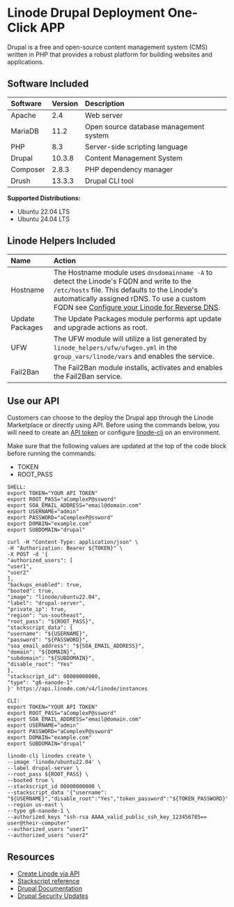 # Linode Drupal Deployment One-Click APP

Drupal is a free and open-source content management system (CMS) written in PHP that provides a robust platform for building websites and applications.

## Software Included

| Software  | Version   | Description   |
| :---      | :----     | :---          |
| Apache    | 2.4       | Web server |
| MariaDB   | 11.2      | Open source database management system |
| PHP       | 8.3       | Server-side scripting language |
| Drupal    | 10.3.8    | Content Management System |
| Composer  | 2.8.3     | PHP dependency manager |
| Drush     | 13.3.3    | Drupal CLI tool |

**Supported Distributions:**

- Ubuntu 22.04 LTS
- Ubuntu 24.04 LTS

## Linode Helpers Included

| Name  | Action  |
| :---  | :---    |
| Hostname   | The Hostname module uses `dnsdomainname -A` to detect the Linode's FQDN and write to the `/etc/hosts` file. This defaults to the Linode's automatically assigned rDNS. To use a custom FQDN see [Configure your Linode for Reverse DNS](https://www.linode.com/docs/guides/configure-your-linode-for-reverse-dns/).  |
| Update Packages   | The Update Packages module performs apt update and upgrade actions as root.  |
| UFW   | The UFW module will utilize a list generated by `linode_helpers/ufw/ufwgen.yml` in the `group_vars/linode/vars` and enables the service.  |
| Fail2Ban   | The Fail2Ban module installs, activates and enables the Fail2Ban service.  |

## Use our API

Customers can choose to the deploy the Drupal app through the Linode Marketplace or directly using API. Before using the commands below, you will need to create an [API token](https://www.linode.com/docs/products/tools/linode-api/get-started/#create-an-api-token) or configure [linode-cli](https://www.linode.com/products/cli/) on an environment.

Make sure that the following values are updated at the top of the code block before running the commands:
- TOKEN
- ROOT_PASS

```
SHELL:
export TOKEN="YOUR API TOKEN"
export ROOT_PASS="aComplexP@ssword"
export SOA_EMAIL_ADDRESS="email@domain.com"
export USERNAME="admin"
export PASSWORD="aComplexP@ssword"
export DOMAIN="example.com"
export SUBDOMAIN="drupal"

curl -H "Content-Type: application/json" \
-H "Authorization: Bearer ${TOKEN}" \
-X POST -d '{
"authorized_users": [
"user1",
"user2"
],
"backups_enabled": true,
"booted": true,
"image": "linode/ubuntu22.04",
"label": "drupal-server",
"private_ip": true,
"region": "us-southeast",
"root_pass": "${ROOT_PASS}",
"stackscript_data": {
"username": "${USERNAME}",
"password": "${PASSWORD}",
"soa_email_address": "${SOA_EMAIL_ADDRESS}",
"domain": "${DOMAIN}",
"subdomain": "${SUBDOMAIN}",
"disable_root": "Yes"
},
"stackscript_id": 00000000000,
"type": "g6-nanode-1"
}' https://api.linode.com/v4/linode/instances

CLI:
export TOKEN="YOUR API TOKEN"
export ROOT_PASS="aComplexP@ssword"
export SOA_EMAIL_ADDRESS="email@domain.com"
export USERNAME="admin"
export PASSWORD="aComplexP@ssword"
export DOMAIN="example.com"
export SUBDOMAIN="drupal"

linode-cli linodes create \
--image 'linode/ubuntu22.04' \
--label drupal-server \
--root_pass ${ROOT_PASS} \
--booted true \
--stackscript_id 00000000000 \
--stackscript_data '{"username": "${USERNAME}","disable_root":"Yes","token_password":"${TOKEN_PASSWORD}","subdomain":"${SUBDOMAIN}","domain":"${DOMAIN}","soa_email_address":"${SOA_EMAIL_ADDRESS}"}'
--region us-east \
--type g6-nanode-1 \
--authorized_keys "ssh-rsa AAAA_valid_public_ssh_key_123456785== user@their-computer"
--authorized_users "user1"
--authorized_users "user2"
```
## Resources

- [Create Linode via API](https://www.linode.com/docs/api/linode-instances/#linode-create)
- [Stackscript reference](https://www.linode.com/docs/guides/writing-scripts-for-use-with-linode-stackscripts-a-tutorial/#user-defined-fields-udfs)
- [Drupal Documentation](https://www.drupal.org/docs)
- [Drupal Security Updates](https://www.drupal.org/security)